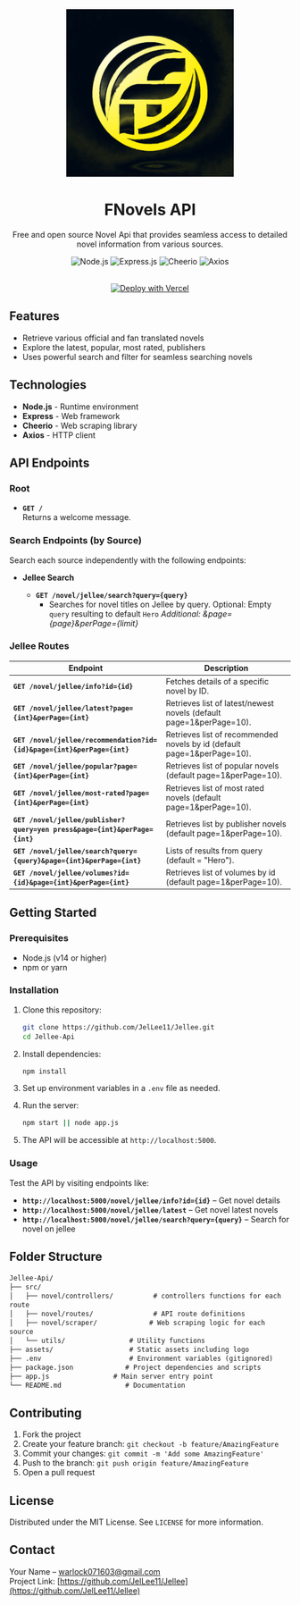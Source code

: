 <div align="center">
  <img src="assets/favico-512.png" alt="FNovels Api" width="300"/>
  
  # FNovels API
  
  Free and open source Novel Api that provides seamless access to detailed novel information from various sources.

  <div>
    <img src="https://img.shields.io/badge/Node.js-339933?style=for-the-badge&logo=nodedotjs&logoColor=white" alt="Node.js"/>
    <img src="https://img.shields.io/badge/Express.js-000000?style=for-the-badge&logo=express&logoColor=white" alt="Express.js"/>
    <img src="https://img.shields.io/badge/Cheerio.js-000000?style=for-the-badge" alt="Cheerio"/>
    <img src="https://img.shields.io/badge/Axios-5A29E4?style=for-the-badge&logo=axios&logoColor=white" alt="Axios"/>
  </div>

  <br />
  
  [![Deploy with Vercel](https://vercel.com/button)](https://vercel.com/new/clone?repository-url=https%3A%2F%2Fgithub.com%2FJelLee11%2FJellee)

</div>

## Features

- Retrieve various official and fan translated novels
- Explore the latest, popular, most rated, publishers
- Uses powerful search and filter for seamless searching novels

## Technologies

- **Node.js** - Runtime environment
- **Express** - Web framework
- **Cheerio** - Web scraping library
- **Axios** - HTTP client

## API Endpoints

### Root

- **`GET /`**  
  Returns a welcome message.

### Search Endpoints (by Source)

Search each source independently with the following endpoints:

- **Jellee Search**

  - **`GET /novel/jellee/search?query={query}`**
    - Searches for novel titles on Jellee by query. Optional: Empty `query` resulting to default `Hero` <i>Additional: &page={page}&perPage={limit}</i>

### Jellee Routes

| Endpoint                               | Description                                    |
| -------------------------------------- | ---------------------------------------------- |
| **`GET /novel/jellee/info?id={id}`**       | Fetches details of a specific novel by ID.     |
| **`GET /novel/jellee/latest?page={int}&perPage={int}`** | Retrieves list of latest/newest novels (default page=1&perPage=10). |
| **`GET /novel/jellee/recommendation?id={id}&page={int}&perPage={int}`**    | Retrieves list of recommended novels by id (default page=1&perPage=10).        |
| **`GET /novel/jellee/popular?page={int}&perPage={int}`**     | Retrieves list of popular novels (default page=1&perPage=10).        |
| **`GET /novel/jellee/most-rated?page={int}&perPage={int}`**     | Retrieves list of most rated novels (default page=1&perPage=10).        |
| **`GET /novel/jellee/publisher?query=yen press&page={int}&perPage={int}`**     | Retrieves list by publisher novels (default page=1&perPage=10).     |
| **`GET /novel/jellee/search?query={query}&page={int}&perPage={int}`**     | Lists of results from query (default = "Hero").        |
| **`GET /novel/jellee/volumes?id={id}&page={int}&perPage={int}`**     | Retrieves list of volumes by id (default page=1&perPage=10).        |

## Getting Started

### Prerequisites

- Node.js (v14 or higher)
- npm or yarn

### Installation

1. Clone this repository:

   ```bash
   git clone https://github.com/JelLee11/Jellee.git
   cd Jellee-Api
   ```

2. Install dependencies:

   ```bash
   npm install
   ```

3. Set up environment variables in a `.env` file as needed.

4. Run the server:

   ```bash
   npm start || node app.js
   ```

5. The API will be accessible at `http://localhost:5000`.

### Usage

Test the API by visiting endpoints like:

- **`http://localhost:5000/novel/jellee/info?id={id}`** – Get novel details
- **`http://localhost:5000/novel/jellee/latest`** – Get novel latest novels
- **`http://localhost:5000/novel/jellee/search?query={query}`** – Search for novel on jellee

## Folder Structure

```plaintext
Jellee-Api/
├── src/
│   ├── novel/controllers/          # controllers functions for each route
│   ├── novel/routes/               # API route definitions
│   ├── novel/scraper/             # Web scraping logic for each source
│   └── utils/                # Utility functions
├── assets/                   # Static assets including logo
├── .env                      # Environment variables (gitignored)
├── package.json             # Project dependencies and scripts
├── app.js                # Main server entry point
└── README.md                # Documentation
```

## Contributing

1. Fork the project
2. Create your feature branch: `git checkout -b feature/AmazingFeature`
3. Commit your changes: `git commit -m 'Add some AmazingFeature'`
4. Push to the branch: `git push origin feature/AmazingFeature`
5. Open a pull request

## License

Distributed under the MIT License. See `LICENSE` for more information.

## Contact

Your Name – [warlock071603@gmail.com](mailto:warlock071603@gmail.com)  
Project Link: [https://github.com/JelLee11/Jellee](https://github.com/JelLee11/Jellee)
